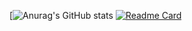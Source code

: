 [![Anurag's GitHub stats](https://github-readme-stats.vercel.app/api?username=UnrealThingTriesCode&show_icons=true&theme=tokyonight)
[![Readme Card](https://github-readme-stats.vercel.app/api/pin/?username=UnrealThingTriesCode&repo=SelfEsteemRuiner)](https://github.com/anuraghazra/github-readme-stats)

